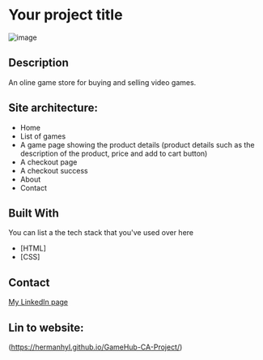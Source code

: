 # Your project title

![image](file:///C:/Users/GBT%20B560M_V3/Pictures/game%20hub.png)

## Description

An oline game store for buying and selling video games. 

## Site architecture:

- Home
- List of games
- A game page showing the product details (product details such as the description of the product, price and add to cart button)
- A checkout page
- A checkout success
- About
- Contact

## Built With

You can list a the tech stack that you've used over here

- [HTML]
- [CSS]

## Contact

[My LinkedIn page](https://www.linkedin.com/in/herman-hylland/)

## Lin to website: 

(https://hermanhyl.github.io/GameHub-CA-Project/)

